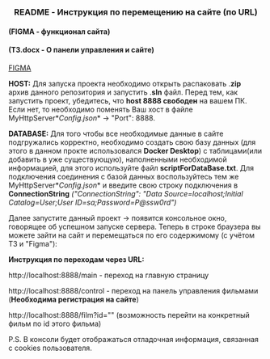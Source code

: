 <h3 align="center"> README - Инструкция по перемещению на сайте (по URL) </h3>
<h4>(FIGMA - функционал сайта) </h4>
<h4>(ТЗ.docx - О панели управления и сайте) </h4>

[FIGMA](https://www.figma.com/design/27MFM5D4OFnPZgZbwPc4tK/Untitled?node-id=1-1413&t=ab9rq5pXGn4wGg5s-0/)

**HOST:** Для запуска проекта необходимо открыть распаковать .**zip** архив данного репозитория и запустить .**sln** файл. Перед тем, как запустить проект, убедитесь, что **host 8888 свободен** на вашем ПК. Если нет, то необходимо поменять Ваш хост в файле MyHttpServer\**Config.json** -> "Port": 8888.

**DATABASE:** Для того чтобы все необходимые данные в сайте подгружались корректно, необходимо создать свою базу данных (для этого в данном прокте использовался **Docker Desktop**) с таблицами(или добавить в уже существующую), наполненными необходимой информацией, для этого используйте файл **scriptForDataBase.txt**. 
Для подключения соединения с базой данных воспользуйтесь тем же MyHttpServer\**Config.json** и введите свою строку подключения в  **ConnectionString** _("ConnectionString": "Data Source=localhost;Initial Catalog=User;User ID=sa;Password=P@ssw0rd")_


Далее запустите данный проект -> появится консольное окно, говорящее об успешном запуске сервера.
Теперь в строке браузера вы можете зайти на сайт и перемещаться по его содержимому (с учётом ТЗ и "Figma"):

**Инструкция по переходам через URL:**

http://localhost:8888/main - переход на главную страницу

http://localhost:8888/control - переход на панель управления фильмами (**Необходима регистрация на сайте**)

http://localhost:8888/film?id="" (возможность перейти на конкретный фильм по id этого фильма)


P.S. В консоли будет отображаться отладочная информация, связанная с cookies пользователя.
